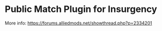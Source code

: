 # Public Match Plugin for Insurgency
More info: https://forums.alliedmods.net/showthread.php?p=2334201
